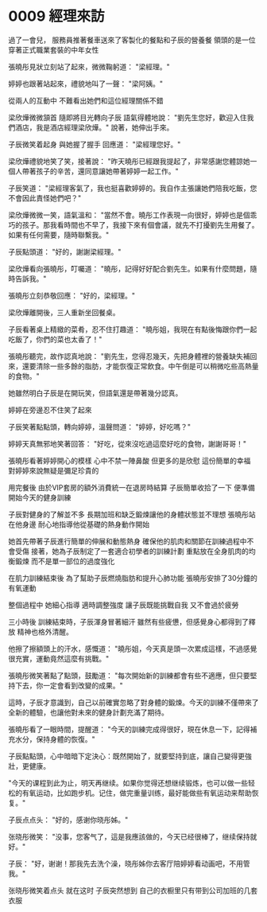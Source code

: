 # 0009 經理來訪

過了一會兒，
服務員推著餐車送來了客製化的餐點和子辰的營養餐
領頭的是一位穿著正式職業套裝的中年女性

張曉彤見狀立刻站了起來，微微鞠躬道：
"梁經理。"

婷婷也跟著站起來，禮貌地叫了一聲：
"梁阿姨。"

從兩人的互動中
不難看出她們和這位經理關係不錯

梁欣燁微微頷首
隨即將目光轉向子辰
語氣得體地說：
"劉先生您好，歡迎入住我們酒店，我是酒店經理梁欣燁。"
說著，她伸出手來。

子辰微笑着起身
與她握了握手
回應道：
"梁經理您好。"

梁欣燁禮貌地笑了笑，接著說：
"昨天曉彤已經跟我提起了，非常感謝您體諒她一個人帶著孩子的辛苦，還同意讓她帶著婷婷一起工作。"

子辰笑道：
"梁經理客氣了，我也挺喜歡婷婷的。我自作主張讓她們陪我吃飯，您不會因此責怪她們吧？"

梁欣燁微微一笑，語氣溫和：
"當然不會。曉彤工作表現一向很好，婷婷也是個乖巧的孩子。那我看時間也不早了，我接下來有個會議，就先不打擾劉先生用餐了。如果有任何需要，隨時聯繫我。"

子辰點頭道：
"好的，謝謝梁經理。"

梁欣燁看向張曉彤，叮囑道：
"曉彤，記得好好配合劉先生。如果有什麼問題，隨時告訴我。"

張曉彤立刻恭敬回應：
"好的，梁經理。"

梁欣燁離開後，三人重新坐回餐桌。

子辰看著桌上精緻的菜肴，忍不住打趣道：
"曉彤姐，我現在有點後悔跟你們一起吃飯了，你們的菜也太香了！"

張曉彤聽完，故作認真地說：
"劉先生，您得忍幾天，先把身體裡的營養缺失補回來，還要清除一些多餘的脂肪，才能恢復正常飲食。中午倒是可以稍微吃些高熱量的食物。"

她雖然明白子辰是在開玩笑，但語氣還是帶著幾分認真。

婷婷在旁邊忍不住笑了起來

子辰笑著點點頭，轉向婷婷，溫聲問道：
"婷婷，好吃嗎？"

婷婷天真無邪地笑著回答：
"好吃，從來沒吃過這麼好吃的食物，謝謝哥哥！"

張曉彤看著婷婷開心的模樣
心中不禁一陣鼻酸
但更多的是欣慰
這份簡單的幸福
對婷婷來說無疑是彌足珍貴的

用完餐後
由於VIP套房的額外消費統一在退房時結算
子辰簡單收拾了一下
便準備開始今天的健身訓練

子辰對健身的了解並不多
長期加班和缺乏鍛煉讓他的身體狀態並不理想
張曉彤站在他身邊
耐心地指導他從基礎的熱身動作開始

她首先帶著子辰進行簡單的伸展和動態熱身
確保他的肌肉和關節在訓練過程中不會受傷
接著，她為子辰制定了一套適合初學者的訓練計劃
重點放在全身肌肉的均衡鍛煉
而不是單一部位的過度強化

在肌力訓練結束後
為了幫助子辰燃燒脂肪和提升心肺功能
張曉彤安排了30分鐘的有氧運動

整個過程中
她細心指導
適時調整強度
讓子辰既能挑戰自我
又不會過於疲勞

三小時後
訓練結束時，子辰渾身冒著細汗
雖然有些疲憊，但感覺身心都得到了釋放
精神也格外清醒。

他擦了擦額頭上的汗水，感慨道：
"曉彤姐，今天真是頭一次累成這樣，不過感覺很充實，運動竟然這麼有挑戰。"

張曉彤微笑著點了點頭，鼓勵道：
"每次開始新的訓練都會有些不適應，但只要堅持下去，你一定會看到改變的成果。"

這時，子辰才意識到，自己以前確實忽略了對身體的鍛煉。今天的訓練不僅帶來了全新的體驗，也讓他對未來的健身計劃充滿了期待。

張曉彤看了一眼時間，提醒道：
"今天的訓練完成得很好，現在休息一下，記得補充水分，保持身體的恢復。"

子辰點點頭，心中暗暗下定決心：既然開始了，就要堅持到底，讓自己變得更強壯，更健康。

"今天的课程到此为止，明天再继续。如果你觉得还想继续锻炼，也可以做一些轻松的有氧运动，比如跑步机。记住，做完重量训练，最好能做些有氧运动来帮助恢复。"

子辰点点头：
"好的，感谢你晓彤姊。"

张晓彤微笑：
"没事，您客气了，這是我應該做的，今天已经很棒了，继续保持就好。"

子辰：
"好，谢谢！那我先去洗个澡，晓彤姊你去客厅陪婷婷看动画吧，不用管我。"

张晓彤微笑着点头
就在这时
子辰突然想到
自己的衣橱里只有带到公司加班的几套衣服